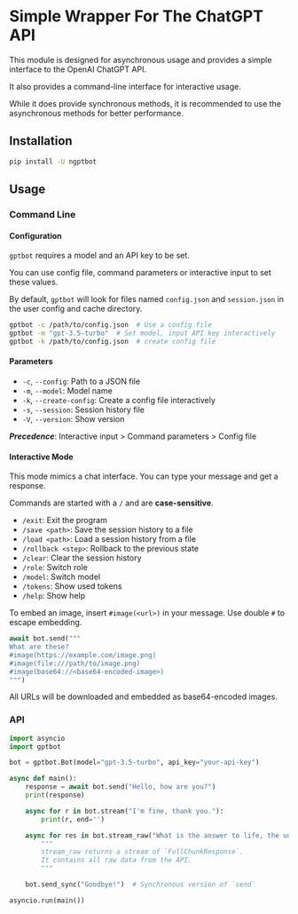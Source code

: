 # Simple Wrapper For The ChatGPT API

This module is designed for asynchronous usage and provides a simple interface to the OpenAI ChatGPT API.

It also provides a command-line interface for interactive usage.

While it does provide synchronous methods, it is recommended to use the asynchronous methods for better performance.

## Installation

```bash
pip install -U ngptbot
```

## Usage

### Command Line

#### Configuration

`gptbot` requires a model and an API key to be set.

You can use config file, command parameters or interactive input to set these values.

By default, `gptbot` will look for files named `config.json` and `session.json` in the user config and cache directory.

```bash
gptbot -c /path/to/config.json  # Use a config file
gptbot -m "gpt-3.5-turbo"  # Set model, input API key interactively
gptbot -k /path/to/config.json  # create config file
```

#### Parameters

- `-c`, `--config`: Path to a JSON file
- `-m`, `--model`: Model name
- `-k`, `--create-config`: Create a config file interactively
- `-s`, `--session`: Session history file
- `-V`, `--version`: Show version

**_Precedence_**: Interactive input > Command parameters > Config file

#### Interactive Mode

This mode mimics a chat interface. You can type your message and get a response.

Commands are started with a `/` and are **case-sensitive**.

- `/exit`: Exit the program
- `/save <path>`: Save the session history to a file
- `/load <path>`: Load a session history from a file
- `/rollback <step>`: Rollback to the previous state
- `/clear`: Clear the session history
- `/role`: Switch role
- `/model`: Switch model
- `/tokens`: Show used tokens
- `/help`: Show help

To embed an image, insert `#image(<url>)` in your message.
Use double `#` to escape embedding.

```Python
await bot.send("""
What are these?
#image(https://example.com/image.png)
#image(file:///path/to/image.png)
#image(base64://<base64-encoded-image>)
""")
```

All URLs will be downloaded and embedded as base64-encoded images.

### API

```python
import asyncio
import gptbot

bot = gptbot.Bot(model="gpt-3.5-turbo", api_key="your-api-key")

async def main():
    response = await bot.send("Hello, how are you?")
    print(response)

    async for r in bot.stream("I'm fine, thank you."):
        print(r, end='')

    async for res in bot.stream_raw("What is the answer to life, the universe, and everything?"):
        """
        stream_raw returns a stream of `FullChunkResponse`.
        It contains all raw data from the API.
        """

    bot.send_sync("Goodbye!")  # Synchronous version of `send`

asyncio.run(main())
```
